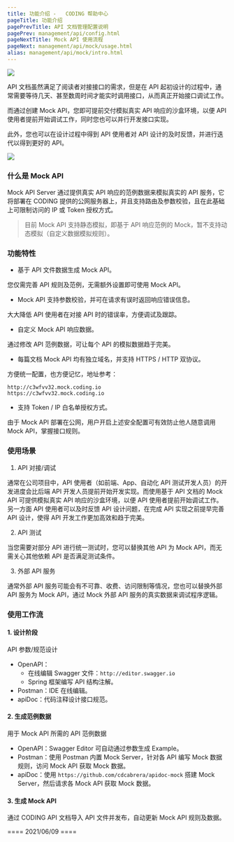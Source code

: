```yaml
---
title: 功能介绍 -   CODING 帮助中心
pageTitle: 功能介绍
pagePrevTitle: API 文档管理配置说明
pagePrev: management/api/config.html
pageNextTitle: Mock API 使用流程
pageNext: management/api/mock/usage.html
alias: management/api/mock/intro.html
---
```


![](https://help-assets.codehub.cn/enterprise/20191202063656.png)

API 文档虽然满足了阅读者对接接口的需求，但是在 API 起初设计的过程中，通常需要等待几天、甚至数周时间才能实时调用接口，从而真正开始接口调试工作。

而通过创建 Mock API，您即可提前交付模拟真实 API 响应的沙盒环境，以便 API 使用者提前开始调试工作，同时您也可以并行开发接口实现。

此外，您也可以在设计过程中得到 API 使用者对 API 设计的及时反馈，并进行迭代以得到更好的 API。

![](https://help-assets.codehub.cn/enterprise/20191202065038.png)

### 什么是 Mock API

Mock API Server 通过提供真实 API 响应的范例数据来模拟真实的 API 服务，它将部署在 CODING 提供的公网服务器上，并且支持路由及参数校验，且在此基础上可限制访问的 IP 或 Token 授权方式。

> 目前 Mock API 支持静态模拟，即基于 API 响应范例的 Mock，暂不支持动态模拟（自定义数据模拟规则）。

### 功能特性

-   基于 API 文件数据生成 Mock API。

  您仅需完善 API 规则及范例，无需额外设置即可使用 Mock API。

-   Mock API 支持参数校验，并可在请求有误时返回响应错误信息。

  大大降低 API 使用者在对接 API 时的错误率，方便调试及跟踪。

-   自定义 Mock API 响应数据。

  通过修改 API 范例数据，可让每个 API 的模拟数据趋于完美。

-   每篇文档 Mock API 均有独立域名，并支持 HTTPS / HTTP 双协议。

  方便统一配置，也方便记忆，地址参考：

  ```text
  http://c3wfvv32.mock.coding.io
  https://c3wfvv32.mock.coding.io
  ```

-   支持 Token / IP 白名单授权方式。

  由于 Mock API 部署在公网，用户开启上述安全配置可有效防止他人随意调用 Mock API，掌握接口规则。

### 使用场景

1.  API 对接/调试

   通常在公司项目中，API 使用者（如前端、App、自动化 API 测试开发人员）的开发进度会比后端 API 开发人员提前开始开发实现。而使用基于 API 文档的 Mock API 可提供模拟真实 API 响应的沙盒环境，以便 API 使用者提前开始调试工作。另一方面 API 使用者可以及时反馈 API 设计问题，在完成 API 实现之前提早完善 API 设计，使得 API 开发工作更加高效和趋于完美。

2.  API 测试

   当您需要对部分 API 进行统一测试时，您可以替换其他 API 为 Mock API，而无需关心其他依赖 API 是否满足测试条件。

3.  外部 API 服务

   通常外部 API 服务可能会有不可靠、收费、访问限制等情况，您也可以替换外部 API 服务为 Mock API，通过 Mock 外部 API 服务的真实数据来调试程序逻辑。

### 使用工作流

#### 1. 设计阶段

  API 参数/规范设计

-   OpenAPI：
    -   在线编辑 Swagger 文件：`http://editor.swagger.io`
    -   Spring 框架编写 API 结构注解。
-   Postman：IDE 在线编辑。
-   apiDoc：代码注释设计接口规范。

#### 2. 生成范例数据

  用于 Mock API 所需的 API 范例数据

-   OpenAPI：Swagger Editor 可自动通过参数生成 Example。
-   Postman：使用 Postman 内置 Mock Server，针对各 API 编写 Mock 数据规则，访问 Mock API 获取 Mock 数据。
-   apiDoc：使用 `https://github.com/cdcabrera/apidoc-mock` 搭建 Mock Server，然后请求各 Mock API 获取 Mock 数据。

#### 3. 生成 Mock API

   通过 CODING API 文档导入 API 文件并发布，自动更新 Mock API 规则及数据。

==== 2021/06/09 ====
